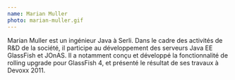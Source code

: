 ```yaml
---
name: Marian Muller
photo: marian-muller.gif
---
```


Marian Muller est un ingénieur Java à Serli. Dans le cadre des activités de R&D de la société, il participe au développement des serveurs Java EE GlassFish et JOnAS. Il a notamment conçu et développé la fonctionnalité de rolling upgrade pour GlassFish 4, et présenté le résultat de ses travaux à Devoxx 2011.